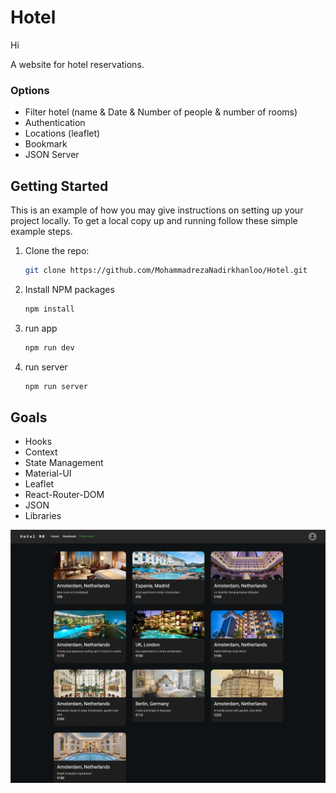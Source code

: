# Hotel
Hi
<p>
  A website for hotel reservations.
</p>

### Options
- Filter hotel (name & Date & Number of people & number of rooms)
- Authentication
- Locations (leaflet)
- Bookmark
- JSON Server

## Getting Started
<p>This is an example of how you may give instructions on setting up your project locally. To get a local copy up and running follow these simple example steps.</p>

1. Clone the repo:
   ```sh
   git clone https://github.com/MohammadrezaNadirkhanloo/Hotel.git
   ```
2. Install NPM packages
   ```sh
   npm install
   ```
3. run app
   ```sh
   npm run dev
   ```
4. run server
   ```sh
   npm run server
   ```
## Goals
-  Hooks 
-  Context
-  State Management
-  Material-UI
-  Leaflet
-  React-Router-DOM
-  JSON
-  Libraries

![image](https://github.com/MohammadrezaNadirkhanloo/files/blob/main/img/Hotel%20Nadirkhanloo%20-%20Google%20Chrome%209_17_2024%203_03_05%20PM.png)
